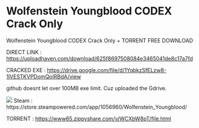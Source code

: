 # Wolfenstein Youngblood CODEX Crack Only
 Wolfenstein Youngblood CODEX Crack Only + TORRENT FREE DOWNLOAD

DIRECT LINK : https://uploadhaven.com/download/625f8697508084e3465041de8c17a7fd

CRACKED EXE : https://drive.google.com/file/d/1YqbkzSfELzw8-1lVESTKVPDomQoIRBdA/view

github doesnt let over 100MB exe limit. Cuz uploaded the Gdrive.

<img src="https://i.ibb.co/7ScFTRM/wolfenstein-youngblood.jpg">
Steam : https://store.steampowered.com/app/1056960/Wolfenstein_Youngblood/

TORRENT : https://www65.zippyshare.com/v/WCXbW8pT/file.html
